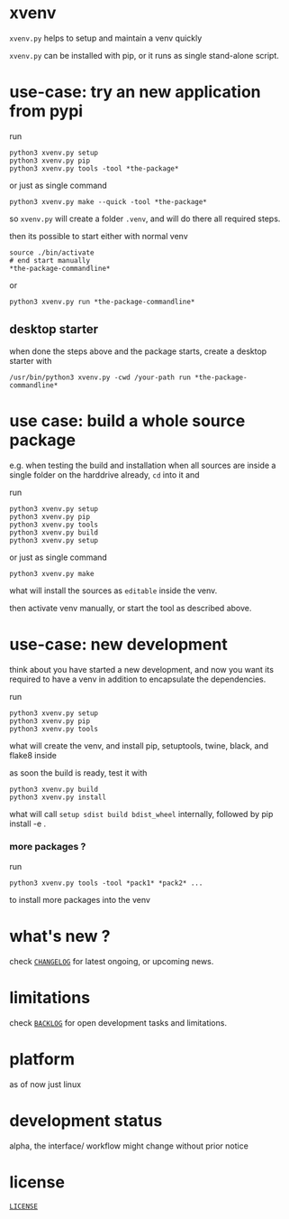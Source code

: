 # xvenv

`xvenv.py` helps to setup and maintain a venv quickly

`xvenv.py` can be installed with pip, or it runs as single stand-alone script.


# use-case: try an new application from pypi

run 

    python3 xvenv.py setup
    python3 xvenv.py pip
    python3 xvenv.py tools -tool *the-package*
    
or just as single command

    python3 xvenv.py make --quick -tool *the-package*

so `xvenv.py` will create a folder `.venv`, and will do there all required steps.

then its possible to start either with normal venv

    source ./bin/activate
    # end start manually
    *the-package-commandline*
    
or 

    python3 xvenv.py run *the-package-commandline*
    

## desktop starter

when done the steps above and the package starts, 
create a desktop starter with

    /usr/bin/python3 xvenv.py -cwd /your-path run *the-package-commandline*
    
    
# use case: build a whole source package 

e.g. when testing the build and installation
when all sources are inside a single folder 
on the harddrive already, `cd` into it and

run 

    python3 xvenv.py setup
    python3 xvenv.py pip
    python3 xvenv.py tools 
    python3 xvenv.py build  
    python3 xvenv.py setup
   
or just as single command

    python3 xvenv.py make 
    
what will install the sources as `editable` inside the venv.

then activate venv manually, or start the tool as described above.

    
# use-case: new development

think about you have started a new development, and now you want its required
to have a venv in addition to encapsulate the dependencies.

run 

    python3 xvenv.py setup
    python3 xvenv.py pip
    python3 xvenv.py tools     

what will create the venv, and install pip, setuptools, twine, black, and flake8 inside
    
as soon the build is ready, test it with

    python3 xvenv.py build
    python3 xvenv.py install
    
what will call `setup sdist build bdist_wheel` internally,
followed by pip install -e .


### more packages ?

run 

    python3 xvenv.py tools -tool *pack1* *pack2* ...
    
to install more packages into the venv


# what's new ?

check
[`CHANGELOG`](./CHANGELOG.md)
for latest ongoing, or upcoming news.


# limitations

check 
[`BACKLOG`](./BACKLOG.md)
for open development tasks and limitations.


# platform

as of now just linux


# development status

alpha, the interface/ workflow might change without prior notice

    
# license

[`LICENSE`](./LICENSE.md)

